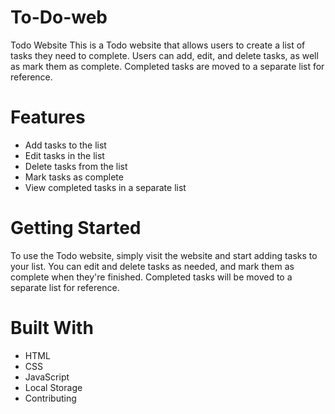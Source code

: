 # To-Do-web
Todo Website
This is a Todo website that allows users to create a list of tasks they need to complete. Users can add, edit, and delete tasks, as well as mark them as complete. Completed tasks are moved to a separate list for reference.

# Features
* Add tasks to the list
* Edit tasks in the list
* Delete tasks from the list
* Mark tasks as complete
* View completed tasks in a separate list
# Getting Started
To use the Todo website, simply visit the website and start adding tasks to your list. You can edit and delete tasks as needed, and mark them as complete when they're finished. Completed tasks will be moved to a separate list for reference.

# Built With
* HTML
* CSS
* JavaScript
* Local Storage
* Contributing







